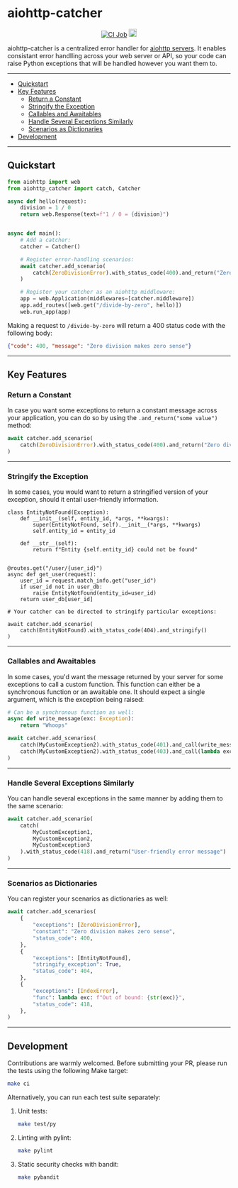 # aiohttp-catcher


<div align="center">
    <a href="https://github.com/yuvalherziger/aiohttp-catcher/actions?query=workflow%3ACI"><img alt="CI Job" src="https://github.com/yuvalherziger/aiohttp-catcher/workflows/CI/badge.svg"></a>
    <a href="https://pypi.org/project/aiohttp-catcher"><img src="https://badge.fury.io/py/aiohttp-catcher.svg" alt="PyPI version" height="18"></a>
</div>

aiohttp-catcher is a centralized error handler for [aiohttp servers](https://docs.aiohttp.org/en/stable/web.html).
It enables consistant error handlling across your web server or API, so your code can raise Python exceptions that
will be handled however you want them to.

***

- [Quickstart](#quickstart)
- [Key Features](#key-features)
  * [Return a Constant](#return-a-constant)
  * [Stringify the Exception](#stringify-the-exception)
  * [Callables and Awaitables](#callables-and-awaitables)
  * [Handle Several Exceptions Similarly](#handle-several-exceptions-similarly)
  * [Scenarios as Dictionaries](#scenarios-as-dictionaries)
- [Development](#development)

***

## Quickstart

```python
from aiohttp import web
from aiohttp_catcher import catch, Catcher

async def hello(request):
    division = 1 / 0
    return web.Response(text=f"1 / 0 = {division}")


async def main():
    # Add a catcher:
    catcher = Catcher()

    # Register error-handling scenarios:
    await catcher.add_scenario(
        catch(ZeroDivisionError).with_status_code(400).and_return("Zero division makes zero sense")
    )

    # Register your catcher as an aiohttp middleware:
    app = web.Application(middlewares=[catcher.middleware])
    app.add_routes([web.get("/divide-by-zero", hello)])
    web.run_app(app)
```

Making a request to `/divide-by-zero` will return a 400 status code with the following body:
```json
{"code": 400, "message": "Zero division makes zero sense"}
```

***

## Key Features

### Return a Constant

In case you want some exceptions to return a constant message across your application, you can do
so by using the `.and_return("some value")` method:

```python
await catcher.add_scenario(
    catch(ZeroDivisionError).with_status_code(400).and_return("Zero division makes zero sense")
)
```

***

### Stringify the Exception

In some cases, you would want to return a stringified version of your exception, should it entail
user-friendly information.

```
class EntityNotFound(Exception):
    def __init__(self, entity_id, *args, **kwargs):
        super(EntityNotFound, self).__init__(*args, **kwargs)
        self.entity_id = entity_id

    def __str__(self):
        return f"Entity {self.entity_id} could not be found"


@routes.get("/user/{user_id}")
async def get_user(request):
    user_id = request.match_info.get("user_id")
    if user_id not in user_db:
        raise EntityNotFound(entity_id=user_id)
    return user_db[user_id]

# Your catcher can be directed to stringify particular exceptions:

await catcher.add_scenario(
    catch(EntityNotFound).with_status_code(404).and_stringify()
)
```

***

### Callables and Awaitables

In some cases, you'd want the message returned by your server for some exceptions to call a custom
function.  This function can either be a synchronous function or an awaitable one.  It should expect
a single argument, which is the exception being raised:

```python
# Can be a synchronous function as well:
async def write_message(exc: Exception):
    return "Whoops"

await catcher.add_scenarios(
    catch(MyCustomException2).with_status_code(401).and_call(write_message),
    catch(MyCustomException2).with_status_code(403).and_call(lambda exc: str(exc))
)

```

***

### Handle Several Exceptions Similarly

You can handle several exceptions in the same manner by adding them to the same scenario:

```python
await catcher.add_scenario(
    catch(
        MyCustomException1,
        MyCustomException2,
        MyCustomException3
    ).with_status_code(418).and_return("User-friendly error message")
)
```

***

### Scenarios as Dictionaries

You can register your scenarios as dictionaries as well:

```python
await catcher.add_scenarios(
    {
        "exceptions": [ZeroDivisionError],
        "constant": "Zero division makes zero sense",
        "status_code": 400,
    },
    {
        "exceptions": [EntityNotFound],
        "stringify_exception": True,
        "status_code": 404,
    },
    {
        "exceptions": [IndexError],
        "func": lambda exc: f"Out of bound: {str(exc)}",
        "status_code": 418,
    },
)
```

***

## Development

Contributions are warmly welcomed.  Before submitting your PR, please run the tests using the following Make target:

```bash
make ci
```

Alternatively, you can run each test suite separately:

1. Unit tests:

   ```bash
   make test/py
   ```

2. Linting with pylint:

   ```bash
   make pylint
   ```

3. Static security checks with bandit:

   ```bash
   make pybandit
   ```

